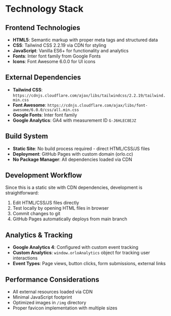 # Technology Stack

## Frontend Technologies

- **HTML5**: Semantic markup with proper meta tags and structured data
- **CSS**: Tailwind CSS 2.2.19 via CDN for styling
- **JavaScript**: Vanilla ES6+ for functionality and analytics
- **Fonts**: Inter font family from Google Fonts
- **Icons**: Font Awesome 6.0.0 for UI icons

## External Dependencies

- **Tailwind CSS**: `https://cdnjs.cloudflare.com/ajax/libs/tailwindcss/2.2.19/tailwind.min.css`
- **Font Awesome**: `https://cdnjs.cloudflare.com/ajax/libs/font-awesome/6.0.0/css/all.min.css`
- **Google Fonts**: Inter font family
- **Google Analytics**: GA4 with measurement ID `G-J6HLEC8EJZ`

## Build System

- **Static Site**: No build process required - direct HTML/CSS/JS files
- **Deployment**: GitHub Pages with custom domain (orlo.cc)
- **No Package Manager**: All dependencies loaded via CDN

## Development Workflow

Since this is a static site with CDN dependencies, development is straightforward:

1. Edit HTML/CSS/JS files directly
2. Test locally by opening HTML files in browser
3. Commit changes to git
4. GitHub Pages automatically deploys from main branch

## Analytics & Tracking

- **Google Analytics 4**: Configured with custom event tracking
- **Custom Analytics**: `window.orloAnalytics` object for tracking user interactions
- **Event Types**: Page views, button clicks, form submissions, external links

## Performance Considerations

- All external resources loaded via CDN
- Minimal JavaScript footprint
- Optimized images in `/img` directory
- Proper favicon implementation with multiple sizes
